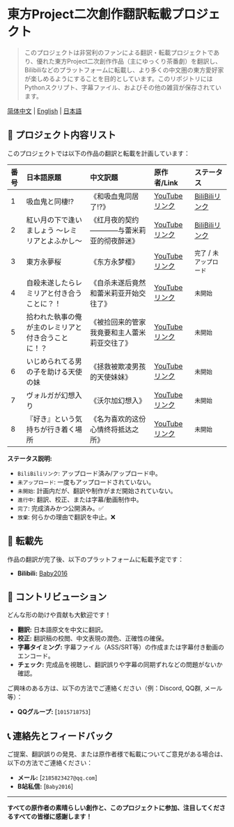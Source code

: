 # 東方Project二次創作翻訳転載プロジェクト

> このプロジェクトは非営利のファンによる翻訳・転載プロジェクトであり、優れた東方Project二次創作作品（主にゆっくり茶番劇）を翻訳し、Bilibiliなどのプラットフォームに転載し、より多くの中文圏の東方愛好家が楽しめるようにすることを目的としています。このリポジトリにはPythonスクリプト、字幕ファイル、およびその他の雑貨が保存されています。

[简体中文](README.md) | [English](README.en.md) | [日本語](README.jpn.md)

## 📜 プロジェクト内容リスト

このプロジェクトでは以下の作品の翻訳と転載を計画しています：

| 番号 | 日本語原題 | 中文訳題 | 原作者/Link | ステータス |
| :--- | :--- | :--- | :--- | :--- |
| 1 | 吸血鬼と同棲⁉ | 《和吸血鬼同居了⁉》 | [YouTubeリンク](https://youtube.com/playlist?list=PL4PMLGSCaH8AF_vC-FcV9DTDU5XPCatxG&si=GWl5UiVDuTpyRH8R) | [BiliBiliリンク](https://space.bilibili.com/499929312/lists/6267690) |
| 2 | 紅い月の下で逢いましょう ～レミリアとよふかし～ | 《红月夜的契约————与蕾米莉亚的彻夜醉迷》 | [YouTubeリンク](https://www.youtube.com/playlist?list=PLFU-QWGTBq-4SsfGQuJBNzmvZtTzN3FoJ) | [BiliBiliリンク](https://space.bilibili.com/499929312/lists/6324095) |
| 3 | 東方永夢桜 | 《东方永梦樱》 | [YouTubeリンク](https://www.youtube.com/playlist?list=PLmc6eO_qCE4nYR7tYmTsppAF1CTxhcrTP) | `完了` / `未アップロード` |
| 4 | 自殺未遂したらレミリアと付き合うことに？！ | 《自杀未遂后竟然和蕾米莉亚开始交往了》 | [YouTubeリンク](https://youtube.com/playlist?list=PLwnprYHAfPHaqEZqQFi2nQiPLg5Igo3mT) | `未開始` |
| 5 | 拾われた執事の俺が主のレミリアと付き合うことに！？ | 《被捡回来的管家我竟要和主人蕾米莉亚交往了》 | [YouTubeリンク](https://youtube.com/playlist?list=PLuabzLomQRYVdcxxhc8Y47EAzF790gZOz) | `未開始` |
| 6 | いじめられてる男の子を助ける天使の妹 | 《拯救被欺凌男孩的天使妹妹》 | [YouTubeリンク](https://youtube.com/playlist?list=PLkONYltbNkGdPwu1CVug0NyOROBUShYqh) | `未開始` |
| 7 | ヴォルガが幻想入り | 《沃尔加幻想入》 | [YouTubeリンク](https://youtube.com/playlist?list=PLn5zMpk5-YR-Qzz5RcosD3oA5MbuMk23V) | `未開始` |
| 8 | 『好き』という気持ちが行き着く場所 | 《名为喜欢的这份心情终将抵达之所》 | [YouTubeリンク](https://youtube.com/playlist?list=PLkONYltbNkGeSqD-pDcXaWsj7dgJSejz8) | `未開始` |

**ステータス説明:**
- `BiliBiliリンク`: アップロード済み/アップロード中。
- `未アップロード`: 一度もアップロードされていない。
- `未開始`: 計画内だが、翻訳や制作がまだ開始されていない。
- `進行中`: 翻訳、校正、または字幕/動画制作中。
- `完了`: 完成済みかつ公開済み。✅
- `放棄`: 何らかの理由で翻訳を中止。❌

## 🎯 転載先

作品の翻訳が完了後、以下のプラットフォームに転載予定です：

*   **Bilibili:** [Baby2016](https://space.bilibili.com/499929312)

## 🤝 コントリビューション

どんな形の助けや貢献も大歓迎です！

*   **翻訳:** 日本語原文を中文に翻訳。
*   **校正:** 翻訳稿の校閲、中文表現の潤色、正確性の確保。
*   **字幕タイミング:** 字幕ファイル（ASS/SRT等）の作成または字幕付き動画のエンコード。
*   **チェック:** 完成品を視聴し、翻訳誤りや字幕の同期ずれなどの問題がないか確認。

ご興味のある方は、以下の方法でご連絡ください（例：Discord, QQ群, メール等）：

*   **QQグループ:** [`1015718753`]

## 📞 連絡先とフィードバック

ご提案、翻訳誤りの発見、または原作者様で転載についてご意見がある場合は、以下の方法でご連絡ください：

*   **メール:** [`2185823427@qq.com`]
*   **B站私信:** [`Baby2016`]

---

**すべての原作者の素晴らしい創作と、このプロジェクトに参加、注目してくださるすべての皆様に感謝します！**